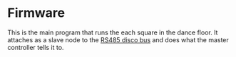 Firmware
==========

This is the main program that runs the each square in the dance floor.
It attaches as a slave node to the [RS485 disco bus](https://github.com/jgillick/avr-discobus)
and does what the master controller tells it to.
